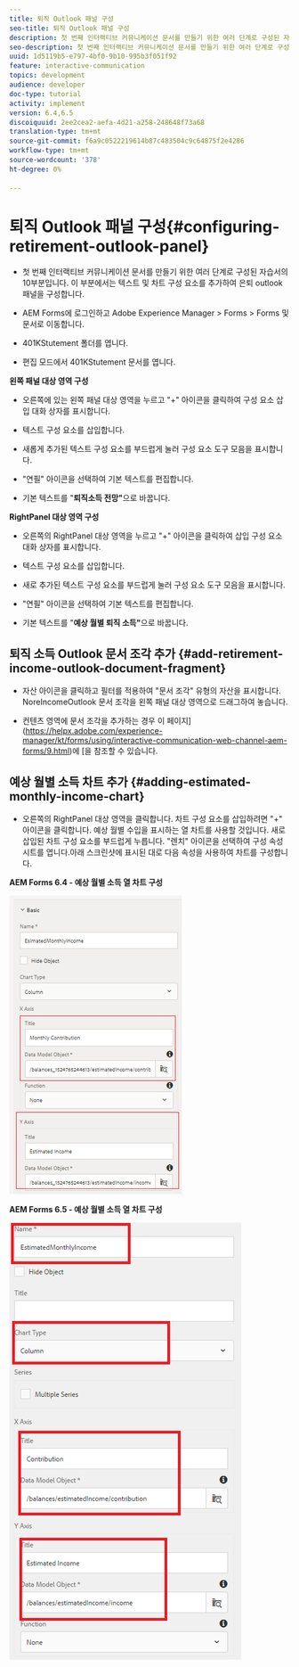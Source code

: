 ```yaml
---
title: 퇴직 Outlook 패널 구성
seo-title: 퇴직 Outlook 패널 구성
description: 첫 번째 인터랙티브 커뮤니케이션 문서를 만들기 위한 여러 단계로 구성된 자습서의 10부분입니다. 이 부분에서는 텍스트 및 차트 구성 요소를 추가하여 은퇴 outlook 패널을 구성합니다.
seo-description: 첫 번째 인터랙티브 커뮤니케이션 문서를 만들기 위한 여러 단계로 구성된 자습서의 10부분입니다. 이 부분에서는 텍스트 및 차트 구성 요소를 추가하여 은퇴 outlook 패널을 구성합니다.
uuid: 1d5119b5-e797-4bf0-9b10-995b3f051f92
feature: interactive-communication
topics: development
audience: developer
doc-type: tutorial
activity: implement
version: 6.4,6.5
discoiquuid: 2ee2cea2-aefa-4d21-a258-248648f73a68
translation-type: tm+mt
source-git-commit: f6a9c0522219614b87c483504c9c64875f2e4286
workflow-type: tm+mt
source-wordcount: '378'
ht-degree: 0%

---
```



# 퇴직 Outlook 패널 구성{#configuring-retirement-outlook-panel}

* 첫 번째 인터랙티브 커뮤니케이션 문서를 만들기 위한 여러 단계로 구성된 자습서의 10부분입니다. 이 부분에서는 텍스트 및 차트 구성 요소를 추가하여 은퇴 outlook 패널을 구성합니다.

* AEM Forms에 로그인하고 Adobe Experience Manager > Forms > Forms 및 문서로 이동합니다.

* 401KStutement 폴더를 엽니다.

* 편집 모드에서 401KStutement 문서를 엽니다.

**왼쪽 패널 대상 영역 구성**

* 오른쪽에 있는 왼쪽 패널 대상 영역을 누르고 &quot;+&quot; 아이콘을 클릭하여 구성 요소 삽입 대화 상자를 표시합니다.

* 텍스트 구성 요소를 삽입합니다.

* 새롭게 추가된 텍스트 구성 요소를 부드럽게 눌러 구성 요소 도구 모음을 표시합니다.

* &quot;연필&quot; 아이콘을 선택하여 기본 텍스트를 편집합니다.

* 기본 텍스트를 &quot;**퇴직소득 전망&quot;**&#x200B;으로 바꿉니다.

**RightPanel 대상 영역 구성**

* 오른쪽의 RightPanel 대상 영역을 누르고 &quot;+&quot; 아이콘을 클릭하여 삽입 구성 요소 대화 상자를 표시합니다.

* 텍스트 구성 요소를 삽입합니다.

* 새로 추가된 텍스트 구성 요소를 부드럽게 눌러 구성 요소 도구 모음을 표시합니다.

* &quot;연필&quot; 아이콘을 선택하여 기본 텍스트를 편집합니다.

* 기본 텍스트를 &quot;**예상 월별 퇴직 소득&quot;**&#x200B;으로 바꿉니다.

## 퇴직 소득 Outlook 문서 조각 추가 {#add-retirement-income-outlook-document-fragment}

* 자산 아이콘을 클릭하고 필터를 적용하여 &quot;문서 조각&quot; 유형의 자산을 표시합니다. NoreIncomeOutlook 문서 조각을 왼쪽 패널 대상 영역으로 드래그하여 놓습니다.

* 컨텐츠 영역에 문서 조각을 추가하는 경우 이 페이지](https://helpx.adobe.com/experience-manager/kt/forms/using/interactive-communication-web-channel-aem-forms/9.html)에 [을 참조할 수 있습니다.

## 예상 월별 소득 차트 추가 {#adding-estimated-monthly-income-chart}

* 오른쪽의 RightPanel 대상 영역을 클릭합니다. 차트 구성 요소를 삽입하려면 &quot;+&quot; 아이콘을 클릭합니다. 예상 월별 수입을 표시하는 열 차트를 사용할 것입니다. 새로 삽입된 차트 구성 요소를 부드럽게 누릅니다. &quot;렌치&quot; 아이콘을 선택하여 구성 속성 시트를 엽니다.아래 스크린샷에 표시된 대로 다음 속성을 사용하여 차트를 구성합니다.

**AEM Forms 6.4 - 예상 월별 소득 열 차트 구성**

![form64](assets/estimatedmonthlyincomechart.png)

**AEM Forms 6.5 - 예상 월별 소득 열 차트 구성**

![forms65](assets/estimatedmonthlyincomechart65.PNG)




